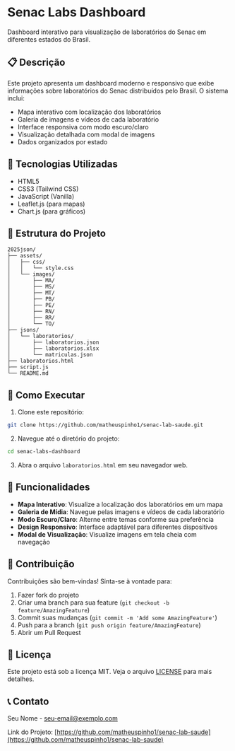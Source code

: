 # Senac Labs Dashboard

Dashboard interativo para visualização de laboratórios do Senac em diferentes estados do Brasil.

## 📋 Descrição

Este projeto apresenta um dashboard moderno e responsivo que exibe informações sobre laboratórios do Senac distribuídos pelo Brasil. O sistema inclui:

- Mapa interativo com localização dos laboratórios
- Galeria de imagens e vídeos de cada laboratório
- Interface responsiva com modo escuro/claro
- Visualização detalhada com modal de imagens
- Dados organizados por estado

## 🚀 Tecnologias Utilizadas

- HTML5
- CSS3 (Tailwind CSS)
- JavaScript (Vanilla)
- Leaflet.js (para mapas)
- Chart.js (para gráficos)

## 📁 Estrutura do Projeto

```
2025json/
├── assets/
│   ├── css/
│   │   └── style.css
│   └── images/
│       ├── MA/
│       ├── MS/
│       ├── MT/
│       ├── PB/
│       ├── PE/
│       ├── RN/
│       ├── RR/
│       └── TO/
├── jsons/
│   └── laboratorios/
│       ├── laboratorios.json
│       ├── laboratorios.xlsx
│       └── matriculas.json
├── laboratorios.html
├── script.js
└── README.md
```

## 🔧 Como Executar

1. Clone este repositório:
```bash
git clone https://github.com/matheuspinho1/senac-lab-saude.git
```

2. Navegue até o diretório do projeto:
```bash
cd senac-labs-dashboard
```

3. Abra o arquivo `laboratorios.html` em seu navegador web.

## 📱 Funcionalidades

- **Mapa Interativo**: Visualize a localização dos laboratórios em um mapa
- **Galeria de Mídia**: Navegue pelas imagens e vídeos de cada laboratório
- **Modo Escuro/Claro**: Alterne entre temas conforme sua preferência
- **Design Responsivo**: Interface adaptável para diferentes dispositivos
- **Modal de Visualização**: Visualize imagens em tela cheia com navegação

## 🤝 Contribuição

Contribuições são bem-vindas! Sinta-se à vontade para:

1. Fazer fork do projeto
2. Criar uma branch para sua feature (`git checkout -b feature/AmazingFeature`)
3. Commit suas mudanças (`git commit -m 'Add some AmazingFeature'`)
4. Push para a branch (`git push origin feature/AmazingFeature`)
5. Abrir um Pull Request

## 📄 Licença

Este projeto está sob a licença MIT. Veja o arquivo [LICENSE](LICENSE) para mais detalhes.

## 📞 Contato

Seu Nome - [seu-email@exemplo.com](mailto:seu-email@exemplo.com)

Link do Projeto: [https://github.com/matheuspinho1/senac-lab-saude](https://github.com/matheuspinho1/senac-lab-saude)